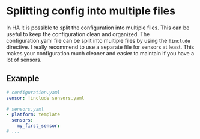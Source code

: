 # Splitting config into multiple files
In HA it is possible to split the configuration into multiple files. This can be useful to keep the configuration clean and organized. The  configuration.yaml file can be split into multiple files by using the `!include` directive. I really recommend to use a separate file for sensors at least. This makes your configuration much cleaner and easier to maintain if you have a lot of sensors.
## Example
```yaml
# configuration.yaml
sensor: !include sensors.yaml
```

```yaml
# sensors.yaml
- platform: template
  sensors:
    my_first_sensor:
# ...
```